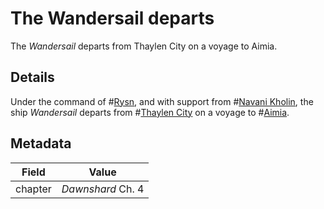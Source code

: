 # The Wandersail departs
The *Wandersail* departs from Thaylen City on a voyage to Aimia.

## Details
Under the command of #[Rysn](characters/rysn), and with support from #[Navani Kholin](characters/navani), the ship *Wandersail* departs from #[Thaylen City](locations/thaylen-city) on a voyage to #[Aimia](locations/aimia).

## Metadata
| Field | Value |
| ----- | ----- |
| chapter | *Dawnshard* Ch. 4 |
